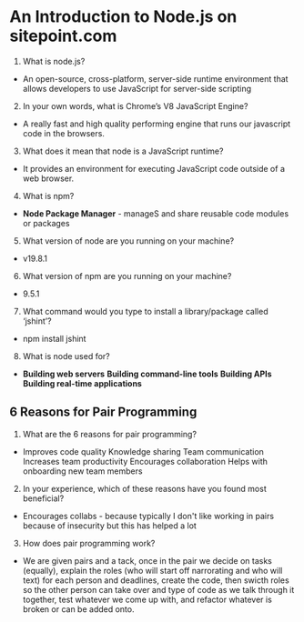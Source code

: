 # An Introduction to Node.js on sitepoint.com
1. What is node.js?
  - An open-source, cross-platform, server-side runtime environment that allows developers to use JavaScript for server-side scripting
2. In your own words, what is Chrome’s V8 JavaScript Engine?
  - A really fast and high quality performing engine that runs our javascript code in the browsers. 
3. What does it mean that node is a JavaScript runtime?
  - It provides an environment for executing JavaScript code outside of a web browser.
4. What is npm?
  - **Node Package Manager** - manageS and share reusable code modules or packages
5. What version of node are you running on your machine?
  - v19.8.1
6. What version of npm are you running on your machine?
  - 9.5.1
7. What command would you type to install a library/package called ‘jshint’?
  - npm install jshint
8. What is node used for?
  - **Building web servers**
    **Building command-line tools**
    **Building APIs**
    **Building real-time applications**
## 6 Reasons for Pair Programming
1. What are the 6 reasons for pair programming?
  - Improves code quality
    Knowledge sharing
    Team communication
    Increases team productivity
    Encourages collaboration
    Helps with onboarding new team members
2. In your experience, which of these reasons have you found most beneficial?
  - Encourages collabs - because typically I don't like working in pairs because of insecurity but this has helped a lot
3. How does pair programming work?
  - We are given pairs and a tack, once in the pair we decide on tasks (equally), explain the roles (who will start off narrorating and who will text) for each person and deadlines, create the code, then swicth roles so the other person can take over and type of code as we talk through it together, test whatever we come up with, and refactor whatever is broken or can be added onto. 